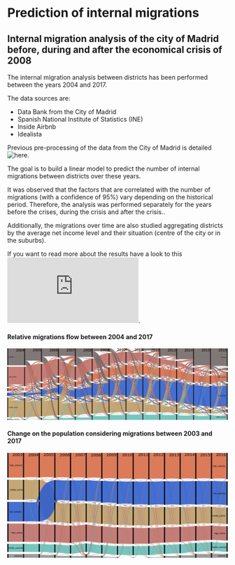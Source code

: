 # Prediction of internal migrations
## Internal migration analysis of the city of Madrid before, during and after the economical crisis of 2008

The internal migration analysis between districts has been performed between the years 2004 and 2017.

The data sources are:

* Data Bank from the City of Madrid
* Spanish National Institute of Statistics (INE)
* Inside Airbnb
* Idealista

Previous pre-processing of the data from the City of Madrid is detailed ![here](https://github.com/diazcelsa/visualizations).

The goal is to build a linear model to predict the number of internal migrations between districts over these years.

It was observed that the factors that are correlated with the number of migrations (with a confidence of 95%) vary depending on the historical period. Therefore, the analysis was performed separately for the years before the crises, during the crisis and after the crisis..

Additionally, the migrations over time are also studied aggregating districts by the average net income level and their situation (centre of the city or in the suburbs).

If you want to read more about the results have a look to this ![blog post](http://www.ourdataourinsights.com/population_dynamics_crisis.html).

#### Relative migrations flow between 2004 and 2017
![Relative migrations flow between 2004 and 2017](img/relative_migrations.png?raw=true "Title")

#### Change on the population considering migrations between 2003 and 2017
![Change on the population considering migrations between 2003 and 2017](img/absolute_migrations.png?raw=true "Title")
